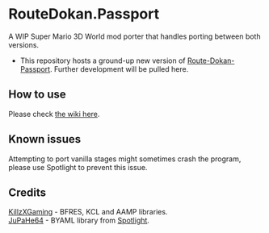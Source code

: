 # RouteDokan.Passport
 A WIP Super Mario 3D World mod porter that handles porting between both versions.
- This repository hosts a ground-up new version of [Route-Dokan-Passport](https://github.com/Jenrikku/Route-Dokan-Passport). Further development will be pulled here.
## How to use
Please check [the wiki here]().
## Known issues
Attempting to port vanilla stages might sometimes crash the program, please use Spotlight to prevent this issue.
## Credits
[KillzXGaming](https://github.com/KillzXGaming) - BFRES, KCL and AAMP libraries.<br>
[JuPaHe64](https://github.com/jupahe64) - BYAML library from [Spotlight](https://github.com/jupahe64/Spotlight).